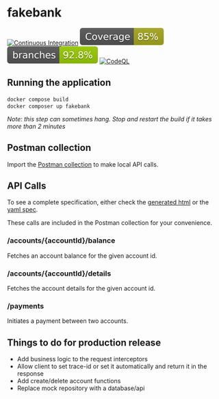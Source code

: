 # fakebank

[![Continuous Integration](https://github.com/ianrobrien/fakebank/actions/workflows/ci.yaml/badge.svg?branch=main)](https://github.com/ianrobrien/fakebank/actions/workflows/ci.yaml)
[![Coverage](.github/badges/jacoco.svg)](https://www.obrien.no/fakebank/)
[![Coverage](.github/badges/branches.svg)](https://www.obrien.no/fakebank/)
[![CodeQL](https://github.com/ianrobrien/fakebank/actions/workflows/codeql.yml/badge.svg)](https://github.com/ianrobrien/fakebank/actions/workflows/codeql.yml)

## Running the application

```shell
docker compose build
docker composer up fakebank
```

_Note: this step can sometimes hang. Stop and restart the build if it takes
more than 2 minutes_

## Postman collection

Import the [Postman collection](docs/postman/fakebank.postman_collection.json) to
make local API calls.

## API Calls

To see a complete specification, either check the [generated html](docs/api/index.html)
or the [yaml spec](fakebank-api/src/main/resources/fakebank.api.yaml).

These calls are included in the Postman collection for your convenience.

### /accounts/{accountId}/balance

Fetches an account balance for the given account id.

### /accounts/{accountId}/details

Fetches the account details for the given account id.

### /payments

Initiates a payment between two accounts.

## Things to do for production release

- Add business logic to the request interceptors
- Allow client to set trace-id or set it automatically and return it in the response
- Add create/delete account functions
- Replace mock repository with a database/api

